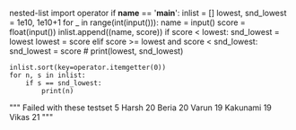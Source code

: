 nested-list
import operator
if __name__ == '__main__':
    inlist = []
    lowest, snd_lowest = 1e10, 1e10+1
    for _ in range(int(input())):
        name = input()
        score = float(input())
        inlist.append((name, score))
        if score < lowest:
            snd_lowest = lowest
            lowest = score
        elif score >= lowest and score < snd_lowest:
            snd_lowest = score
    # print(lowest, snd_lowest)
    
    inlist.sort(key=operator.itemgetter(0))
    for n, s in inlist:
        if s == snd_lowest:
            print(n)
    
"""
Failed with these testset
5
Harsh
20
Beria
20
Varun
19
Kakunami
19
Vikas
21
"""
    
    
